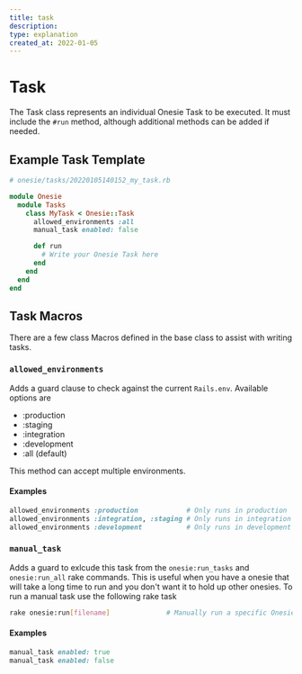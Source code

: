 ```yaml
---
title: task
description:
type: explanation
created_at: 2022-01-05
---
```


# Task
The Task class represents an individual Onesie Task to be executed. It must
include the `#run` method, although additional methods can be added if needed.

## Example Task Template
```ruby
# onesie/tasks/20220105140152_my_task.rb

module Onesie
  module Tasks
    class MyTask < Onesie::Task
      allowed_environments :all
      manual_task enabled: false

      def run
        # Write your Onesie Task here
      end
    end
  end
end
```

## Task Macros
There are a few class Macros defined in the base class to assist with writing
tasks.

### `allowed_environments`
Adds a guard clause to check against the current `Rails.env`. Available options
are
  - :production
  - :staging
  - :integration
  - :development
  - :all (default)

This method can accept multiple environments.

#### Examples
```ruby
allowed_environments :production            # Only runs in production
allowed_environments :integration, :staging # Only runs in integration and staging
allowed_environments :development           # Only runs in development
```


### `manual_task`
Adds a guard to exlcude this task from the `onesie:run_tasks` and
`onesie:run_all` rake commands.
This is useful when you have a onesie that will take a long time to run and you
don't want it to hold up other onesies.
To run a manual task use the following rake task

```bash
rake onesie:run[filename]              # Manually run a specific Onesie Tasks
```

#### Examples

```ruby
manual_task enabled: true
manual_task enabled: false
```

